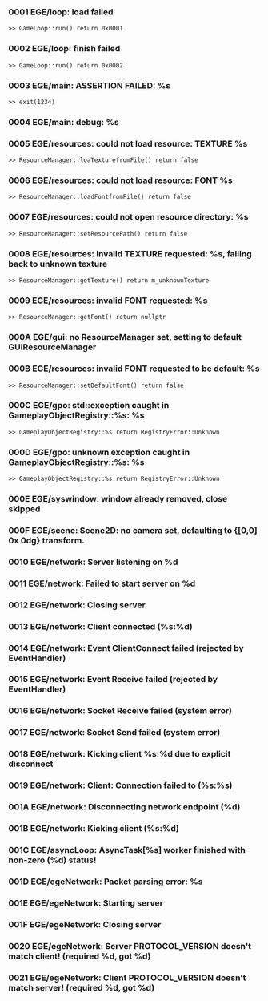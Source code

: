 ### 0001 EGE/loop: load failed
	>> GameLoop::run() return 0x0001
### 0002 EGE/loop: finish failed
	>> GameLoop::run() return 0x0002
### 0003 EGE/main: ASSERTION FAILED: %s
	>> exit(1234)
### 0004 EGE/main: debug: %s
### 0005 EGE/resources: could not load resource: TEXTURE %s
	>> ResourceManager::loaTexturefromFile() return false
### 0006 EGE/resources: could not load resource: FONT %s
	>> ResourceManager::loadFontfromFile() return false
### 0007 EGE/resources: could not open resource directory: %s
	>> ResourceManager::setResourcePath() return false
### 0008 EGE/resources: invalid TEXTURE requested: %s, falling back to unknown texture
	>> ResourceManager::getTexture() return m_unknownTexture
### 0009 EGE/resources: invalid FONT requested: %s
	>> ResourceManager::getFont() return nullptr
### 000A EGE/gui: no ResourceManager set, setting to default GUIResourceManager
### 000B EGE/resources: invalid FONT requested to be default: %s
	>> ResourceManager::setDefaultFont() return false
### 000C EGE/gpo: std::exception caught in GameplayObjectRegistry::%s: %s
	>> GameplayObjectRegistry::%s return RegistryError::Unknown
### 000D EGE/gpo: unknown exception caught in GameplayObjectRegistry::%s: %s
	>> GameplayObjectRegistry::%s return RegistryError::Unknown
### 000E EGE/syswindow: window already removed, close skipped
### 000F EGE/scene: Scene2D: no camera set, defaulting to {[0,0] 0x 0dg} transform.
### 0010 EGE/network: Server listening on %d
### 0011 EGE/network: Failed to start server on %d
### 0012 EGE/network: Closing server
### 0013 EGE/network: Client connected (%s:%d)
### 0014 EGE/network: Event ClientConnect failed (rejected by EventHandler)
### 0015 EGE/network: Event Receive failed (rejected by EventHandler)
### 0016 EGE/network: Socket Receive failed (system error)
### 0017 EGE/network: Socket Send failed (system error)
### 0018 EGE/network: Kicking client %s:%d due to explicit disconnect
### 0019 EGE/network: Client: Connection failed to (%s:%s)
### 001A EGE/network: Disconnecting network endpoint (%d)
### 001B EGE/network: Kicking client (%s:%d)
### 001C EGE/asyncLoop: AsyncTask[%s] worker finished with non-zero (%d) status!
### 001D EGE/egeNetwork: Packet parsing error: %s
### 001E EGE/egeNetwork: Starting server
### 001F EGE/egeNetwork: Closing server
### 0020 EGE/egeNetwork: Server PROTOCOL_VERSION doesn't match client! (required %d, got %d)
### 0021 EGE/egeNetwork: Client PROTOCOL_VERSION doesn't match server! (required %d, got %d)
